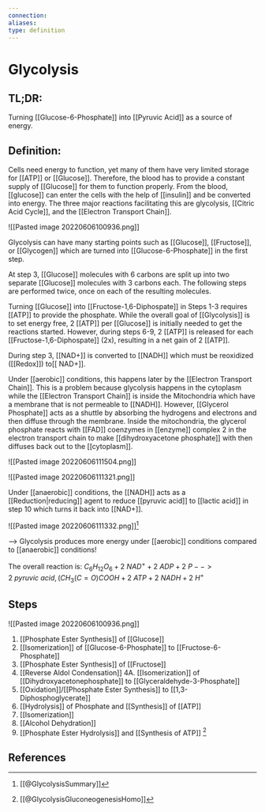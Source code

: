 ```yaml
---
connection:
aliases: 
type: definition
---
```


# Glycolysis

## TL;DR:
Turning [[Glucose-6-Phosphate]] into [[Pyruvic Acid]] as a source of energy.

## Definition:
Cells need energy to function, yet many of them have very limited storage for [[ATP]] or [[Glucose]]. Therefore, the blood has to provide a constant supply of [[Glucose]] for them to function properly. From the blood, [[glucose]] can enter the cells with the help of [[insulin]] and be converted into energy. The three major reactions facilitating this are glycolysis, [[Citric Acid Cycle]], and the [[Electron Transport Chain]].

![[Pasted image 20220606100936.png]]

Glycolysis can have many starting points such as [[Glucose]], [[Fructose]], or [[Glycogen]] which are turned into [[Glucose-6-Phosphate]] in the first step.

At step 3, [[Glucose]] molecules with 6 carbons are split up into two separate [[Glucose]] molecules with 3 carbons each. The following steps are performed twice, once on each of the resulting molecules.

Turning [[Glucose]] into [[Fructose-1,6-Diphospate]] in Steps 1-3 requires [[ATP]] to provide the phosphate. While the overall goal of [[Glycolysis]] is to set energy free, 2 [[ATP]] per [[Glucose]] is initially needed to get the reactions started. However, during steps 6-9, 2 [[ATP]] is released for each [[Fructose-1,6-Diphospate]] (2x), resulting in a net gain of 2 [[ATP]].

During step 3, [[NAD+]] is converted to [[NADH]] which must be reoxidized ([[Redox]]) to[[ NAD+]].

Under [[aerobic]] conditions, this happens later by the [[Electron Transport Chain]]. This is a problem because glycolysis happens in the cytoplasm while the [[Electron Transport Chain]] is inside the Mitochondria which have a membrane that is not permeable to [[NADH]]. However, [[Glycerol Phosphate]] acts as a shuttle by absorbing the hydrogens and electrons and then diffuse through the membrane. Inside the mitochondria, the glycerol phosphate reacts with [[FAD]] coenzymes in [[enzyme]] complex 2 in the electron transport chain to make [[dihydroxyacetone phosphate]] with then diffuses back out to the [[cytoplasm]].

![[Pasted image 20220606111504.png]]

![[Pasted image 20220606111321.png]]

Under [[anaerobic]] conditions, the [[NADH]] acts as a [[Reduction|reducing]] agent to reduce [[pyruvic acid]] to [[lactic acid]] in step 10 which turns it back into [[NAD+]].

![[Pasted image 20220606111332.png]][^1]

--> Glycolysis produces more energy under [[aerobic]] conditions compared to [[anaerobic]] conditions!

The overall reaction is:
$C_6H_{12}O_6 + 2\ NAD^+ + 2\ ADP + 2\ P --> 2\ pyruvic\ acid, (CH_3(C=O)COOH + 2\ ATP + 2\ NADH + 2\ H^+$
## Steps
![[Pasted image 20220606100936.png]]
1. [[Phosphate Ester Synthesis]] of [[Glucose]]
2. [[Isomerization]] of [[Glucose-6-Phosphate]] to [[Fructose-6-Phosphate]]
3. [[Phosphate Ester Synthesis]] of [[Fructose]]
4. [[Reverse Aldol Condensation]]
4A. [[Isomerization]] of [[Dihydroxyacetonephosphate]] to [[Glyceraldehyde-3-Phosphate]]
5. [[Oxidation]]/[[Phosphate Ester Synthesis]] to [[1,3-Diphosphoglycerate]]
6. [[Hydrolysis]] of Phosphate and [[Synthesis]] of [[ATP]]
7. [[Isomerization]] 
8. [[Alcohol Dehydration]]
9. [[Phosphate Ester Hydrolysis]] and [[Synthesis of ATP]] 
[^2]
## References

[^1]: [[@GlycolysisSummary]]
[^2]: [[@GlycolysisGluconeogenesisHomo]]